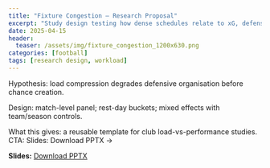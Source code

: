 ```yaml
---
title: "Fixture Congestion — Research Proposal"
excerpt: "Study design testing how dense schedules relate to xG, defensive actions, and clean sheets. Outlines data, variables, and model strategy."
date: 2025-04-15
header:
  teaser: /assets/img/fixture_congestion_1200x630.png
categories: [football]
tags: [research design, workload]
---
```

Hypothesis: load compression degrades defensive organisation before chance creation.

Design: match-level panel; rest-day buckets; mixed effects with team/season controls.

What this gives: a reusable template for club load-vs-performance studies.
CTA: Slides: Download PPTX →

**Slides:** [Download PPTX](/Research%20Proposal%20Sarvesh%20Dalvi.pptx)


